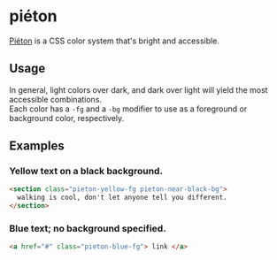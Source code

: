# pi&eacute;ton

[Pi&eacute;ton](https://w0whitaker.github.io/pieton/) is a CSS color system that's bright and accessible.

## Usage

In general, light colors over dark, and dark over light will yield the most accessible combinations.  
Each color has a `-fg` and a `-bg` modifier to use as a foreground or background color, respectively.

## Examples

### Yellow text on a black background.

```html
<section class="pieton-yellow-fg pieton-near-black-bg">
  walking is cool, don't let anyone tell you different.
</section>
```

### Blue text; no background specified.

```html
<a href="#" class="pieton-blue-fg"> link </a>
```
